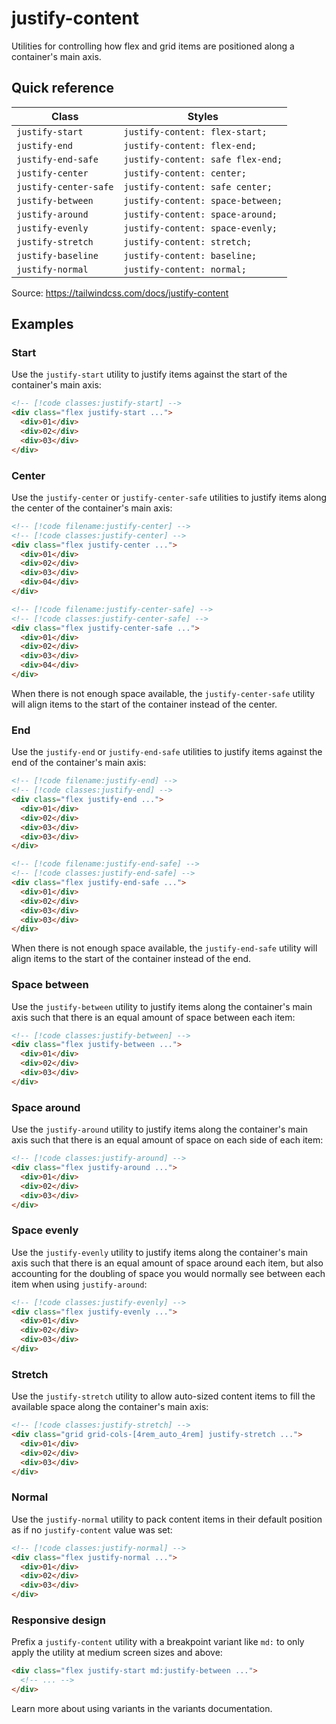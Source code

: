# justify-content

Utilities for controlling how flex and grid items are positioned along a container's main axis.

## Quick reference

| Class | Styles |
|---|---|
| `justify-start` | `justify-content: flex-start;` |
| `justify-end` | `justify-content: flex-end;` |
| `justify-end-safe` | `justify-content: safe flex-end;` |
| `justify-center` | `justify-content: center;` |
| `justify-center-safe` | `justify-content: safe center;` |
| `justify-between` | `justify-content: space-between;` |
| `justify-around` | `justify-content: space-around;` |
| `justify-evenly` | `justify-content: space-evenly;` |
| `justify-stretch` | `justify-content: stretch;` |
| `justify-baseline` | `justify-content: baseline;` |
| `justify-normal` | `justify-content: normal;` |

Source: https://tailwindcss.com/docs/justify-content

## Examples

### Start

Use the `justify-start` utility to justify items against the start of the container's main axis:

```html
<!-- [!code classes:justify-start] -->
<div class="flex justify-start ...">
  <div>01</div>
  <div>02</div>
  <div>03</div>
</div>
```

### Center

Use the `justify-center` or `justify-center-safe` utilities to justify items along the center of the container's main axis:

```html
<!-- [!code filename:justify-center] -->
<!-- [!code classes:justify-center] -->
<div class="flex justify-center ...">
  <div>01</div>
  <div>02</div>
  <div>03</div>
  <div>04</div>
</div>
```

```html
<!-- [!code filename:justify-center-safe] -->
<!-- [!code classes:justify-center-safe] -->
<div class="flex justify-center-safe ...">
  <div>01</div>
  <div>02</div>
  <div>03</div>
  <div>04</div>
</div>
```

When there is not enough space available, the `justify-center-safe` utility will align items to the start of the container instead of the center.

### End

Use the `justify-end` or `justify-end-safe` utilities to justify items against the end of the container's main axis:

```html
<!-- [!code filename:justify-end] -->
<!-- [!code classes:justify-end] -->
<div class="flex justify-end ...">
  <div>01</div>
  <div>02</div>
  <div>03</div>
  <div>03</div>
</div>
```

```html
<!-- [!code filename:justify-end-safe] -->
<!-- [!code classes:justify-end-safe] -->
<div class="flex justify-end-safe ...">
  <div>01</div>
  <div>02</div>
  <div>03</div>
  <div>03</div>
</div>
```

When there is not enough space available, the `justify-end-safe` utility will align items to the start of the container instead of the end.

### Space between

Use the `justify-between` utility to justify items along the container's main axis such that there is an equal amount of space between each item:

```html
<!-- [!code classes:justify-between] -->
<div class="flex justify-between ...">
  <div>01</div>
  <div>02</div>
  <div>03</div>
</div>
```

### Space around

Use the `justify-around` utility to justify items along the container's main axis such that there is an equal amount of space on each side of each item:

```html
<!-- [!code classes:justify-around] -->
<div class="flex justify-around ...">
  <div>01</div>
  <div>02</div>
  <div>03</div>
</div>
```

### Space evenly

Use the `justify-evenly` utility to justify items along the container's main axis such that there is an equal amount of space around each item, but also accounting for the doubling of space you would normally see between each item when using `justify-around`:

```html
<!-- [!code classes:justify-evenly] -->
<div class="flex justify-evenly ...">
  <div>01</div>
  <div>02</div>
  <div>03</div>
</div>
```

### Stretch

Use the `justify-stretch` utility to allow auto-sized content items to fill the available space along the container's main axis:

```html
<!-- [!code classes:justify-stretch] -->
<div class="grid grid-cols-[4rem_auto_4rem] justify-stretch ...">
  <div>01</div>
  <div>02</div>
  <div>03</div>
</div>
```

### Normal

Use the `justify-normal` utility to pack content items in their default position as if no `justify-content` value was set:

```html
<!-- [!code classes:justify-normal] -->
<div class="flex justify-normal ...">
  <div>01</div>
  <div>02</div>
  <div>03</div>
</div>
```

### Responsive design

Prefix a `justify-content` utility with a breakpoint variant like `md:` to only apply the utility at medium screen sizes and above:

```html
<div class="flex justify-start md:justify-between ...">
  <!-- ... -->
</div>
```

Learn more about using variants in the variants documentation.
